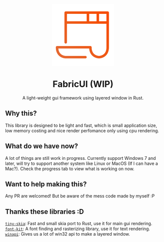 <center>

![logo](assets/logo.svg)

# FabricUI (WIP)

A light-weight gui framework using layered window in Rust.

</center>

## Why this?

This library is designed to be light and fast, which is small application size,
low memory costing and nice render perfomance only using cpu rendering.

## What do we have now?

A lot of things are still work in progress.
Currently support Windows 7 and later, will try to support another system like Linux or MacOS (If I can have a Mac?).
Check the progress tab to view what is working on now.

## Want to help making this?

Any PR are welcomed! But be aware of the mess code made by myself :P

## Thanks these libraries :D

[`tiny-skia`](https://github.com/RazrFalcon/tiny-skia): Fast and small skia port to Rust, use it for main gui rendering.
[`font-kit`](https://github.com/servo/font-kit): A font finding and rasterizing library, use it for text rendering.
[`winapi`](https://github.com/retep998/winapi-rs): Gives us a lot of win32 api to make a layered window.
